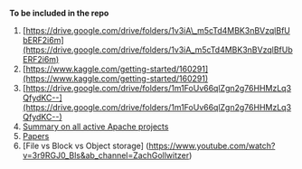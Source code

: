 **To be included in the repo**

1. [https://drive.google.com/drive/folders/1v3iA\_m5cTd4MBK3nBVzqlBfUbERF2i6m](https://drive.google.com/drive/folders/1v3iA_m5cTd4MBK3nBVzqlBfUbERF2i6m)
2. [https://www.kaggle.com/getting-started/160291](https://www.kaggle.com/getting-started/160291)
3. [https://drive.google.com/drive/folders/1m1FoUv66qlZgn2g76HHMzLq3QfydKC--](https://drive.google.com/drive/folders/1m1FoUv66qlZgn2g76HHMzLq3QfydKC--)
4. [Summary on all active Apache projects](https://hadoopecosystemtable.github.io/)
5. [Papers](https://github.com/eugeneyan/applied-ml#anomaly-detection)
6. [File vs Block vs Object storage] (https://www.youtube.com/watch?v=3r9RGJ0_Bls&ab_channel=ZachGollwitzer)